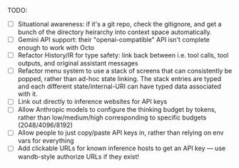 TODO:

- [ ] Situational awareness: if it's a git repo, check the gitignore, and get a
  bunch of the directory heirarchy into context space automatically.
- [ ] Gemini API support: their "openai-compatible" API isn't complete enough
  to work with Octo
- [ ] Refactor History/IR for type safety: link back between i.e. tool calls,
  tool outputs, and original assistant messages
- [ ] Refactor menu system to use a stack of screens that can consistently be
  popped, rather than ad-hoc state linking. The stack entries are typed and
  each different state/internal-URI can have typed data associated with it.
- [ ] Link out directly to inference websites for API keys
- [ ] Allow Anthropic models to configure the thinking budget by tokens, rather
  than low/medium/high corresponding to specific budgets (2048/4096/8192)
- [ ] Allow people to just copy/paste API keys in, rather than relying on env
  vars for everything
- [ ] Add clickable URLs for known inference hosts to get an API key — use
  wandb-style authorize URLs if they exist!
